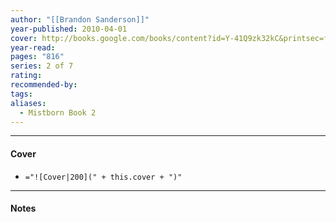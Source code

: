 ```yaml
---
author: "[[Brandon Sanderson]]"
year-published: 2010-04-01
cover: http://books.google.com/books/content?id=Y-41Q9zk32kC&printsec=frontcover&img=1&zoom=1&edge=curl&source=gbs_api
year-read: 
pages: "816"
series: 2 of 7
rating: 
recommended-by: 
tags: 
aliases:
  - Mistborn Book 2
---
```


---
#### Cover
- `="![Cover|200](" + this.cover + ")"`
---
#### Notes